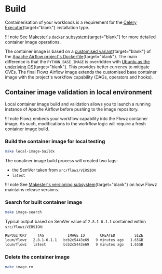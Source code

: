 # Build

Containerisation of your workloads is a requirement for the [Celery Executor](https://airflow.apache.org/docs/apache-airflow/stable/core-concepts/executor/celery.html){target="blank"} installation type.

!!! note
    See [Makester's `docker` subsystem](https://loum.github.io/makester/makefiles/docker/){target="blank"} for more detailed container image operations.

The container image is based on a [customised variant](https://github.com/loum/airflow-base){target="blank"} of the [Apache Airflow project's Dockerfile](https://github.com/apache/airflow/blob/main/Dockerfile){target="blank"}. The main difference is that the `PYTHON_BASE_IMAGE` is overridden with [Ubuntu as the underlying OS](https://github.com/loum/python3-ubuntu){target="blank"}. This provides better currency to mitigate CVEs. The final Flowz Airflow image extends the customised base container image with the project's workflow capability (DAGs, operators and hooks).

## Container image validation in local environment

Local container image build and validation allows you to launch a running instance of Apache Airflow before pushing to the image repository.

!!! note
    Flowz embeds your workflow capability into the Flowz container image. As such, modifications to the workflow logic will require a fresh container image build.

### Build the container image for local testing
``` sh
make local-image-buildx
```

The conatiner image build process will created two tags:

- the SemVer taken from `src/flowz/VERSION`
- `latest`

!!! note
    See [Makester's versioning subsystem](https://loum.github.io/makester/makefiles/versioning/#generate-dynamic-version){target="blank"} on how Flowz maintains release versions.

### Search for built container image
``` sh
make image-search
```

Typical output based on SemVer value of `2.8.1-0.1.1` contained within `src/flowz/VERSION`:
``` sh title="Flowz container image tags."
REPOSITORY     TAG           IMAGE ID       CREATED         SIZE
loum/flowz   2.8.1-0.1.1   bcb2c5443e69   9 minutes ago   1.65GB
loum/flowz   latest        bcb2c5443e69   9 minutes ago   1.65GB
```

### Delete the container image
``` sh
make image-rm
```
